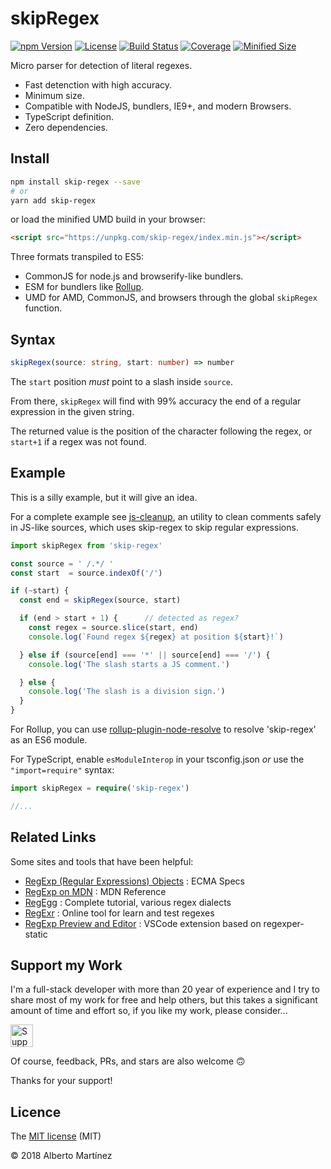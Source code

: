 # skipRegex

[![npm Version][npm-badge]][npm-url]
[![License][license-badge]][license-url]
[![Build Status][travis-badge]][travis-url]
[![Coverage][codecov-badge]][codecov-url]
[![Minified Size][size-badge]][size-url]

Micro parser for detection of literal regexes.

- Fast detenction with high accuracy.
- Minimum size.
- Compatible with NodeJS, bundlers, IE9+, and modern Browsers.
- TypeScript definition.
- Zero dependencies.

## Install

```bash
npm install skip-regex --save
# or
yarn add skip-regex
```

or load the minified UMD build in your browser:

```html
<script src="https://unpkg.com/skip-regex/index.min.js"></script>
```

Three formats transpiled to ES5:

- CommonJS for node.js and browserify-like bundlers.
- ESM for bundlers like [Rollup](https://github.com/rollup/rollup).
- UMD for AMD, CommonJS, and browsers through the global `skipRegex` function.

## Syntax

```ts
skipRegex(source: string, start: number) => number
```

The `start` position _must_ point to a slash inside `source`.

From there, `skipRegex` will find with 99% accuracy the end of a regular expression in the given string.

The returned value is the position of the character following the regex, or `start+1` if a regex was not found.

## Example

This is a silly example, but it will give an idea.

For a complete example see [js-cleanup](https://github.com/aMarCruz/js-cleanup), an utility to clean comments safely in JS-like sources, which uses skip-regex to skip regular expressions.

```js
import skipRegex from 'skip-regex'

const source = ' /.*/ '
const start  = source.indexOf('/')

if (~start) {
  const end = skipRegex(source, start)

  if (end > start + 1) {      // detected as regex?
    const regex = source.slice(start, end)
    console.log(`Found regex ${regex} at position ${start}!`)

  } else if (source[end] === '*' || source[end] === '/') {
    console.log('The slash starts a JS comment.')

  } else {
    console.log('The slash is a division sign.')
  }
}
```

For Rollup, you can use [rollup-plugin-node-resolve](https://github.com/rollup/rollup-plugin-node-resolve) to resolve 'skip-regex' as an ES6 module.

For TypeScript, enable `esModuleInterop` in your tsconfig.json _or_ use the `"import=require"` syntax:

```ts
import skipRegex = require('skip-regex')

//...
```

## Related Links

Some sites and tools that have been helpful:

- [RegExp (Regular Expressions) Objects](https://www.ecma-international.org/ecma-262/9.0/index.html#sec-regexp-regular-expression-objects) : ECMA Specs
- [RegExp on MDN](https://developer.mozilla.org/en-US/docs/Web/JavaScript/Reference/Global_Objects/RegExp) : MDN Reference
- [RegEgg](http://www.rexegg.com/) : Complete tutorial, various regex dialects
- [RegExr](https://regexr.com/) : Online tool for learn and test regexes
- [RegExp Preview and Editor](https://marketplace.visualstudio.com/items?itemName=le0zh.vscode-regexp-preivew) : VSCode extension based on regexper-static

## Support my Work

I'm a full-stack developer with more than 20 year of experience and I try to share most of my work for free and help others, but this takes a significant amount of time and effort so, if you like my work, please consider...

<!-- markdownlint-disable MD033 -->
[<img src="https://amarcruz.github.io/images/kofi_blue.png" height="36" title="Support Me on Ko-fi" />][kofi-url]
<!-- markdownlint-enable MD033 -->

Of course, feedback, PRs, and stars are also welcome 🙃

Thanks for your support!

## Licence

The [MIT license](LICENSE) (MIT)

&copy; 2018 Alberto Martínez

[npm-badge]:      https://badgen.net/npm/v/skip-regex
[npm-url]:        https://www.npmjs.com/package/skip-regex
[license-badge]:  https://badgen.net/npm/license/skip-regex
[license-url]:    https://github.com/aMarCruz/skip-regex/blob/master/LICENSE
[travis-badge]:   https://travis-ci.org/aMarCruz/skip-regex.svg?branch=master
[travis-url]:     https://travis-ci.org/aMarCruz/skip-regex
[codecov-badge]:  https://codecov.io/gh/aMarCruz/skip-regex/branch/master/graph/badge.svg
[codecov-url]:    https://codecov.io/gh/aMarCruz/skip-regex
[size-badge]:     https://badgen.net/bundlephobia/min/skip-regex
[size-url]:       https://bundlephobia.com/result?p=skip-regex
[kofi-url]:       https://ko-fi.com/C0C7LF7I
